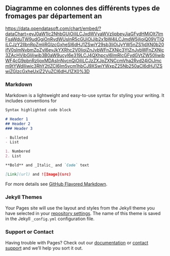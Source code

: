 ##  Diagramme en colonnes des différents types de fromages par département an 

https://data.opendatasoft.com/chart/embed/?dataChart=eyJ0aW1lc2NhbGUiOiIiLCJxdWVyaWVzIjpbeyJjaGFydHMiOlt7ImFsaWduTW9udGgiOnRydWUsInR5cGUiOiJjb2x1bW4iLCJmdW5jIjoiQ09VTlQiLCJzY2llbnRpZmljRGlzcGxheSI6dHJ1ZSwiY29sb3IiOiJyYW5nZS1jdXN0b20ifV0sImNvbmZpZyI6eyJkYXRhc2V0IjoiZnJvbWFnZXNjc3YtZnJvbWFnZXNjc3ZAcHVibGljIiwib3B0aW9ucyI6e319LCJ4QXhpcyI6ImRlcGFydGVtZW50IiwibWF4cG9pbnRzIjoxMDAsInNvcnQiOiIiLCJzZXJpZXNCcmVha2Rvd24iOiJmcm9tYWdlIiwic3RhY2tlZCI6Im5vcm1hbCJ9XSwiYWxpZ25Nb250aCI6dHJ1ZSwiZGlzcGxheUxlZ2VuZCI6dHJ1ZX0%3D
### Markdown

Markdown is a lightweight and easy-to-use syntax for styling your writing. It includes conventions for

```markdown
Syntax highlighted code block

# Header 1
## Header 2
### Header 3

- Bulleted
- List

1. Numbered
2. List

**Bold** and _Italic_ and `Code` text

[Link](url) and ![Image](src)
```

For more details see [GitHub Flavored Markdown](https://guides.github.com/features/mastering-markdown/).

### Jekyll Themes

Your Pages site will use the layout and styles from the Jekyll theme you have selected in your [repository settings](https://github.com/Zale-14/Exercice_sur_les_fromages/settings). The name of this theme is saved in the Jekyll `_config.yml` configuration file.

### Support or Contact

Having trouble with Pages? Check out our [documentation](https://docs.github.com/categories/github-pages-basics/) or [contact support](https://support.github.com/contact) and we’ll help you sort it out.
